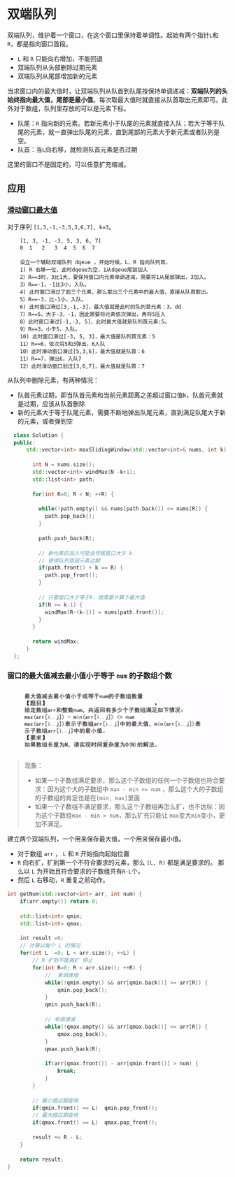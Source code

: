 # 双端队列

双端队列，维护着一个窗口，在这个窗口里保持着单调性。起始有两个指针`L`和`R`，都是指向窗口首段。
+ `L` 和 `R` 只能向右增加，不能回退
+ 双端队列从头部删除过期元素
+ 双端队列从尾部增加新的元素

当求窗口内的最大值时，让双端队列从队首到队尾按保持单调递减：**双端队列的头始终指向最大值，尾部是最小值**。每次取最大值时就直接从队首取出元素即可。此外对于数组，队列里存放的可以是元素下标。
+ 队尾：`R` 指向新的元素。若新元素小于队尾的元素就直接入队；若大于等于队尾的元素，就一直弹出队尾的元素，直到尾部的元素大于新元素或者队列是空。
+ 队首：当`L`向右移，就检测队首元素是否过期

这里的窗口不是固定的，可以任意扩充缩减。

## 应用
### [滑动窗口最大值](https://leetcode-cn.com/problems/sliding-window-maximum/)
对于序列 `[1,3,-1,-3,5,3,6,7], k=3`。   
```
    [1, 3, -1, -3, 5, 3, 6, 7] 
    0  1   2   3  4  5  6  7

    设立一个辅助双端队列 dqeue ，开始时候，L、R 指向队列首。
    1) R 右移一位，此时dqeue为空，1从dqeue尾部加入
    2）R==3时，3比1大，要保持窗口内元素单调递减，需要将1从尾部弹出，3加入。
    3）R==-1，-1比3小，入队。
    4) 此时窗口滑过了前三个元素，那么取出三个元素中的最大值，直接从队首取出。
    5）R==-3，比-1小，入队。
    6) 此时窗口滑过[3,-1,-3]，最大值就是此时的队列首元素：3。dd
    7）R==5，大于-3，-1，因此需要将元素依次弹出，再将5压入 
    8）此时窗口滑过[-1,-3, 5]，此时最大值就是队列首元素:5。
    9）R==3，小于5，入队。
    10) 此时窗口滑过[-3, 5, 3]，最大值是队列首元素：5
    11）R==6，依次将5和3弹出，6入队
    10）此时滑动窗口滑过[5,3,6]，最大值就是队首：6
    11）R==7，弹出6，入队7
    12）此时滑动窗口划过[3,6,7]，最大值就是队首：7
```
从队列中删除元素，有两种情况：
+ 队首元素过期，即当队首元素和当前元素距离之差超过窗口值k，队首元素就是过期，应该从队首删除
+ 新的元素大于等于队尾元素，需要不断地弹出队尾元素，直到满足队尾大于新的元素，或者弹到空 

```cpp
  class Solution {
  public:
      std::vector<int> maxSlidingWindow(std::vector<int>& nums, int k) {
              
        int N = nums.size();
        std::vector<int> windMax(N -k+1);
        std::list<int> path;

        for(int R=0; R < N; ++R) { 

          while(!path.empty() && nums[path.back()] <= nums[R]) { 
            path.pop_back();
          }

          path.push_back(R);

          // 新元素的加入可能会导致窗口大于 k 
          // 使得队列首部元素过期
          if(path.front() + k == R) { 
            path.pop_front();
          }

          // 只要窗口大于等于k，就需要计算下最大值
          if(R >= k-1) { 
            windMax[R-(k-1)] = nums[path.front()];
          }
        }

        return windMax;
      }
  };
```

### 窗口的最大值减去最小值小于等于 `num` 的子数组个数

![题目](./img/滑动窗口_最值之差.png) 

> 现象：  
> + 如果一个子数组满足要求，那么这个子数组的任何一个子数组也符合要求：因为这个大的子数组中 `max - min <= num` ，那么这个大的子数组的子数组的肯定也是在`[min, max]`里面
> + 如果一个子数组不满足要求，那么这个子数组再怎么扩，也不达标：因为这个子数组`max - min > num`，那么扩充只能让 `max`变大`min`变小，更加不满足。  

建立两个双端队列，一个用来保存最大值，一个用来保存最小值。

+ 对于数组 `arr` ， `L` 和 `R` 开始指向起始位置
+ `R` 向右扩，扩到第一个不符合要求的元素，那么 `[L, R)` 都是满足要求的。 那么以 `L` 为开始且符合要求的子数组共有`R-L`个。
+ 然后 `L` 右移动，`R` 重复之前动作。

```cpp
int getNum(std::vector<int> arr, int num) { 
    if(arr.empty()) return 0;

    std::list<int> qmin;
    std::list<int> qmax;

    int result =0;
    // 计算以每个 L 的情况
    for(int L  =0; L < arr.size(); ++L) { 
        // R 扩到不能再扩 停止
        for(int R=0; R < arr.size(); ++R) { 
            //  单调递增
            while(!qmin.empty() && arr[qmin.back()] >= arr[R]) { 
                qmin.pop_back();
            }
            qmin.push_back(R);

            // 单调递减
            while(!qmax.empty() && arr[qmax.back()] <= arr[R]) { 
                qmax.pop_back();
            }
            qmax.push_back(R);

            if(arr[qmax.front()] - arr[qmin.front()] > num) { 
                break;
            }
        }

        // 最小值过期查询
        if(qmin.front() == L)  qmin.pop_front();
        // 最大值过期查询
        if(qmax.front() == L)  qmax.pop_front();

        result += R - L;
    }

    return result;
}
```

